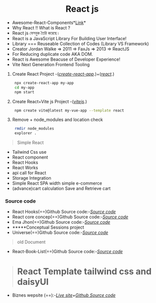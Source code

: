 <p>
<h1 align="center">React js</h1>
</p>


-  Awesome-React-Components*[Link](https://github.com/julfiker755/awesome-react-components-)*
- Why React !! What is React ?
- React js ফেসবুক তৈরি করেছে।
- React is a JavaScript Library For Building User Interface!
- Library === Reuseable Collection of Codes (Library VS Framework)
- Creator Jordan Walke => 2011 => FaxJs => 2013 => ReactJS
- For Reducing duplicate code AKA DOM.
- React is Awesome Beacuse of Developer Experience!
- Vite Next Generation Frontend Tooling 
1. Create React Project -(*[create-react-app](https://create-react-app.dev/)*.)+(*[react](https://react.dev/)*.)
   ```sh
    npx create-react-app my-app
    cd my-app
    npm start
   ```
2. Create React+Vite js Project -(*[vitejs](https://vitejs.dev/)*.)
   ```sh
    npm create vite@latest my-vue-app --template react
   ```
3. Remove + node_modules and location check
   ```sh
    rmdir node_modules
    explorer .
   ```

> Simple React
- Tailwind Css use
- React component
- React Hooks
- React Works
- api call for React
- Storage Integration
- Simple React SPA width simple e-commerce
- (advance)cart calculation Save and Retrieve cart

### **Source code**
- React Hooks(==)Github Source code:-*[Source code](https://github.com/julfiker755/2023-React-Hooks)*
- React core concep(==)Github Source code:-*[Source code](https://github.com/julfiker755/2023-react-core-concep)*
- Ema Jhon(==)Github Source code:-*[Source code](https://github.com/julfiker755/Ema-jhon-wepsite)*
- *****Conceptual Sessions project
- Universe(==)Github Source code:-*[Source code](https://github.com/julfiker755/2023-universe)*
    
> old Document
- React-Book-List(==)Github Source code:-*[Source code](https://github.com/julfiker755/React-Book-List)*

> # React Template tailwind css and daisyUI
- Biznes wepsite (==):-*[Live site](https://biznesjulfiker755.netlify.app/)+[Github Source code](https://github.com/julfiker755/biznes-template)*


